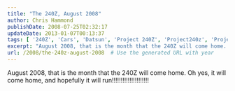 ```yaml
---
title: "The 240Z, August 2008"
author: Chris Hammond
publishDate: 2008-07-25T02:32:17
updateDate: 2013-01-07T00:13:37
tags: [ '240Z', 'Cars', 'Datsun', 'Project 240Z', 'Project240z', 'Project240Zcom' ]
excerpt: "August 2008, that is the month that the 240Z will come home. Oh yes, it will come home, and hopefully it will run!!!!!!!!!!!!!!!!!!!!!"
url: /2008/the-240z-august-2008  # Use the generated URL with year
---
```

<p>August 2008, that is the month that the 240Z will come home. Oh yes, it will come home, and hopefully it will run!!!!!!!!!!!!!!!!!!!!!</p>
